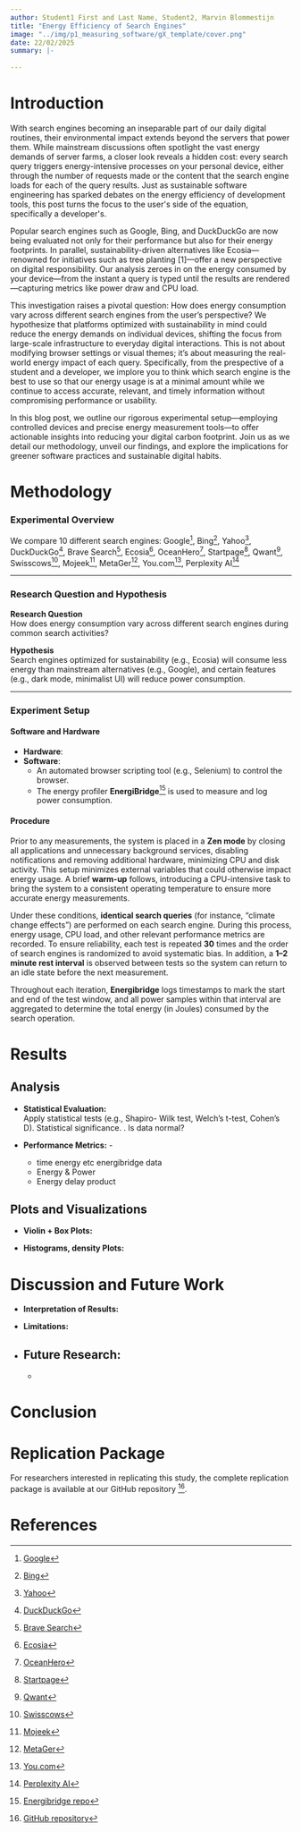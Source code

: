 ```yaml
---
author: Student1 First and Last Name, Student2, Marvin Blommestijn
title: "Energy Efficiency of Search Engines"
image: "../img/p1_measuring_software/gX_template/cover.png"
date: 22/02/2025
summary: |-
 
---
```


# Introduction

With search engines becoming an inseparable part of our daily digital routines, their environmental impact extends beyond the servers that power them. While mainstream discussions often spotlight the vast energy demands of server farms, a closer look reveals a hidden cost: every search query triggers energy-intensive processes on your personal device, either through the number of requests made or the content that the search engine loads for each of the query results. Just as sustainable software engineering has sparked debates on the energy efficiency of development tools, this post turns the focus to the user's side of the equation, specifically a developer's.

Popular search engines such as Google, Bing, and DuckDuckGo are now being evaluated not only for their performance but also for their energy footprints. In parallel, sustainability-driven alternatives like Ecosia—renowned for initiatives such as tree planting [1]—offer a new perspective on digital responsibility. Our analysis zeroes in on the energy consumed by your device—from the instant a query is typed until the results are rendered—capturing metrics like power draw and CPU load.

This investigation raises a pivotal question: How does energy consumption vary across different search engines from the user’s perspective? We hypothesize that platforms optimized with sustainability in mind could reduce the energy demands on individual devices, shifting the focus from large-scale infrastructure to everyday digital interactions. This is not about modifying browser settings or visual themes; it’s about measuring the real-world energy impact of each query. Specifically, from the prespective of a student and a developer, we implore you to think which search engine is the best to use so that our energy usage is at a minimal amount while we continue to access accurate, relevant, and timely information without compromising performance or usability.

In this blog post, we outline our rigorous experimental setup—employing controlled devices and precise energy measurement tools—to offer actionable insights into reducing your digital carbon footprint. Join us as we detail our methodology, unveil our findings, and explore the implications for greener software practices and sustainable digital habits.

# Methodology
### Experimental Overview
We compare 10 different search engines: Google[^google], Bing[^bing], Yahoo[^yahoo], DuckDuckGo[^duckduckgo], Brave Search[^brave], Ecosia[^ecosia], OceanHero[^oceanhero], Startpage[^startpage], Qwant[^qwant], Swisscows[^swisscows], Mojeek[^mojeek], MetaGer[^metager], You.com[^youcom], Perplexity AI[^perplexity]



---

### Research Question and Hypothesis

**Research Question**  
How does energy consumption vary across different search engines during common search activities?

**Hypothesis**  
Search engines optimized for sustainability (e.g., Ecosia) will consume less energy than mainstream alternatives (e.g., Google), and certain features (e.g., dark mode, minimalist UI) will reduce power consumption.

---

### Experiment Setup

#### Software and Hardware
- **Hardware**:   
- **Software**:  
  - An automated browser scripting tool (e.g., Selenium) to control the browser.  
  - The energy profiler **EnergiBridge**[^energibrigde] is used to measure and log power consumption.  

#### Procedure

Prior to any measurements, the system is placed in a **Zen mode** by closing all applications and unnecessary background services, disabling notifications and removing additional hardware, minimizing CPU and disk activity. This setup minimizes external variables that could otherwise impact energy usage. A brief **warm-up** follows, introducing a CPU-intensive task to bring the system to a consistent operating temperature to ensure more accurate energy measurements.

Under these conditions, **identical search queries** (for instance, “climate change effects”) are performed on each search engine. During this process, energy usage, CPU load, and other relevant performance metrics are recorded. To ensure reliability, each test is repeated **30** times and the order of search engines is randomized to avoid systematic bias. In addition, a **1–2 minute rest interval** is observed between tests so the system can return to an idle state before the next measurement.

Throughout each iteration, **Energibridge** logs timestamps to mark the start and end of the test window, and all power samples within that interval are aggregated to determine the total energy (in Joules) consumed by the search operation. 

# Results

## Analysis

- **Statistical Evaluation:**  
  Apply statistical tests (e.g., Shapiro- Wilk test, Welch’s t-test, Cohen’s D). Statistical significance. . Is data normal?

- **Performance Metrics:** - 
  - time energy etc energibridge data
  - Energy & Power
  - Energy delay product  

## Plots and Visualizations

- **Violin + Box Plots:**  
  
- **Histograms, density Plots:**  



# Discussion and Future Work

- **Interpretation of Results:**  
  
- **Limitations:**  
  
- **Future Research:**  
  - 
  - 

# Conclusion


# Replication Package

For researchers interested in replicating this study, the complete replication package is available at our GitHub repository [^replication].

# References
[^replication]: [GitHub repository](https://github.com/IlmaJaganjac/sustainableSE_9/)
[^energibrigde]: [Energibridge repo](https://github.com/tdurieux/EnergiBridge)  
[^greenspector]:[Greenspector - Environmental impact of search engines apps](https://greenspector.com/en/search-engines/)  
[^google]: [Google](https://www.google.com)  
[^bing]: [Bing](https://www.bing.com)  
[^yahoo]: [Yahoo](https://www.yahoo.com)  
[^duckduckgo]: [DuckDuckGo](https://duckduckgo.com)  
[^brave]: [Brave Search](https://search.brave.com)  
[^ecosia]: [Ecosia](https://www.ecosia.org)  
[^oceanhero]: [OceanHero](https://oceanhero.today)  
[^startpage]: [Startpage](https://www.startpage.com)  
[^qwant]: [Qwant](https://www.qwant.com)  
[^swisscows]: [Swisscows](https://swisscows.com)  
[^mojeek]: [Mojeek](https://www.mojeek.com)  
[^metager]: [MetaGer](https://metager.org)  
[^youcom]: [You.com](https://you.com)  
[^perplexity]: [Perplexity AI](https://www.perplexity.ai)




